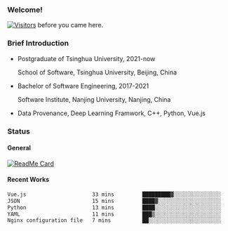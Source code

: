 ### Welcome!

[![Visitors](https://visitor-badge.laobi.icu/badge?page_id=HermitSun.HermitSun)]() before you came here.

### Brief Introduction

- Postgraduate of Tsinghua University, 2021-now
  
  School of Software, Tsinghua University, Beijing, China

- Bachelor of Software Engineering, 2017-2021
  
  Software Institute, Nanjing University, Nanjing, China

- Data Provenance, Deep Learning Framwork, C++, Python, Vue.js

### Status

#### General

[![ReadMe Card](https://github-readme-stats.hermitsun.vercel.app/api?username=HermitSun&count_private=true&show_icons=true)]()

#### Recent Works

<!--START_SECTION:waka-->

```txt
Vue.js                     33 mins         █████████▓░░░░░░░░░░░░░░░   38.37 %
JSON                       15 mins         ████▓░░░░░░░░░░░░░░░░░░░░   18.49 %
Python                     13 mins         ████░░░░░░░░░░░░░░░░░░░░░   15.77 %
YAML                       11 mins         ███▒░░░░░░░░░░░░░░░░░░░░░   13.45 %
Nginx configuration file   7 mins          ██░░░░░░░░░░░░░░░░░░░░░░░   08.30 %
```

<!--END_SECTION:waka-->
